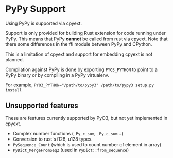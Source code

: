 # PyPy Support

Using PyPy is supported via cpyext.

Support is only provided for building Rust extension for code running under PyPy. This means that PyPy **cannot** be called from rust via cpyext. Note that there some differences in the ffi module between PyPy and CPython.

This is a limitation of cpyext and support for embedding cpyext is not planned.

Compilation against PyPy is done by exporting `PYO3_PYTHON` to point to a PyPy binary or by compiling in a PyPy virtualenv.

For example, `PYO3_PYTHON="/path/to/pypy3" /path/to/pypy3 setup.py install`


## Unsupported features

These are features currently supported by PyO3, but not yet implemented in cpyext.

- Complex number functions (`_Py_c_sum`, `_Py_c_sum` ..)
- Conversion to rust's i128, u128 types.
- `PySequence_Count` (which is used to count number of element in array)
- `PyDict_MergeFromSeq2` (used in `PyDict::from_sequence`)
